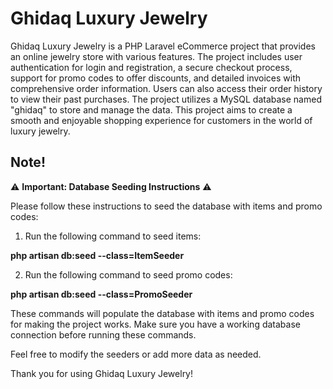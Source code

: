 # Ghidaq Luxury Jewelry
Ghidaq Luxury Jewelry is a PHP Laravel eCommerce project that provides an online jewelry store with various features. The project includes user authentication for login and registration, a secure checkout process, support for promo codes to offer discounts, and detailed invoices with comprehensive order information. Users can also access their order history to view their past purchases. The project utilizes a MySQL database named "ghidaq" to store and manage the data. This project aims to create a smooth and enjoyable shopping experience for customers in the world of luxury jewelry.


## Note!

⚠️ **Important: Database Seeding Instructions** ⚠️

Please follow these instructions to seed the database with items and promo codes:

1. Run the following command to seed items:

**php artisan db:seed --class=ItemSeeder**

2. Run the following command to seed promo codes:

**php artisan db:seed --class=PromoSeeder**

These commands will populate the database with items and promo codes for making the project works. Make sure you have a working database connection before running these commands.

Feel free to modify the seeders or add more data as needed.

Thank you for using Ghidaq Luxury Jewelry!

